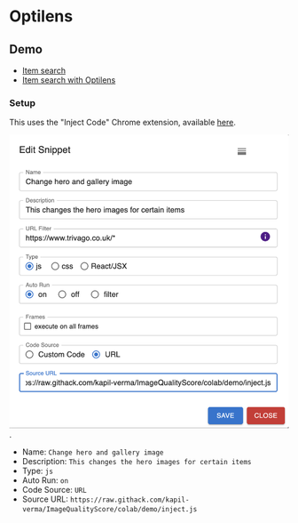 # Optilens

## Demo

- [Item search](https://www.trivago.co.uk/en-GB/srl/hotel-nh-d%C3%BCsseldorf-city?search=100-6365;dr-20240426-20240427;rc-1-2-10)
- [Item search with Optilens](https://www.trivago.co.uk/en-GB/srl/hotel-nh-d%C3%BCsseldorf-city?search=100-6365;dr-20240426-20240427;rc-1-2-10&optilens)

### Setup

This uses the "Inject Code" Chrome extension, available [here](https://chromewebstore.google.com/detail/inject-code/jpbbdgndcngomphbmplabjginoihkdph).

![Inject setup](img/inject_setup.png).

* Name: `Change hero and gallery image`
* Description: `This changes the hero images for certain items`
* Type: `js`
* Auto Run: `on`
* Code Source: `URL`
* Source URL: `https://raw.githack.com/kapil-verma/ImageQualityScore/colab/demo/inject.js`
